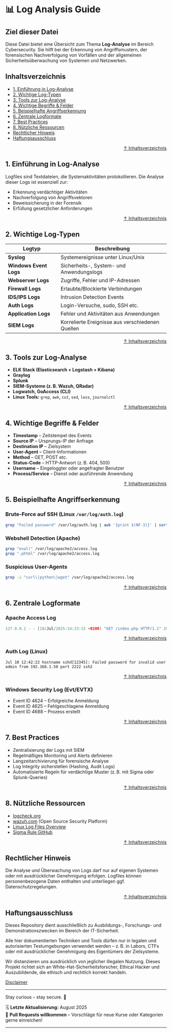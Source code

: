# 📊 Log Analysis Guide

## Ziel dieser Datei

Diese Datei bietet eine Übersicht zum Thema **Log-Analyse** im Bereich Cybersecurity. Sie hilft bei der Erkennung von Angriffsmustern, der forensischen Nachverfolgung von Vorfällen und der allgemeinen Sicherheitsüberwachung von Systemen und Netzwerken.



## Inhaltsverzeichnis

- [1. Einführung in Log-Analyse](#1-einführung-in-log-analyse)
- [2. Wichtige Log-Typen](#2-wichtige-log-typen)
- [3. Tools zur Log-Analyse](#3-tools-zur-log-analyse)
- [4. Wichtige Begriffe & Felder](#4-wichtige-begriffe--felder)
- [5. Beispielhafte Angriffserkennung](#5-beispielhafte-angriffserkennung)
- [6. Zentrale Logformate](#6-zentrale-logformate)
- [7. Best Practices](#7-best-practices)
- [8. Nützliche Ressourcen](#8-nützliche-ressourcen)
- [Rechtlicher Hinweis](#rechtlicher-hinweis)
- [Haftungsausschluss](#haftungsausschluss)





<div align=right>

[↑ Inhaltsverzeichnis](#inhaltsverzeichnis)

</div>


## 1. Einführung in Log-Analyse

Logfiles sind Textdateien, die Systemaktivitäten protokollieren. Die Analyse dieser Logs ist essenziell zur:

- Erkennung verdächtiger Aktivitäten
- Nachverfolgung von Angriffsvektoren
- Beweissicherung in der Forensik
- Erfüllung gesetzlicher Anforderungen




<div align=right>

[↑ Inhaltsverzeichnis](#inhaltsverzeichnis)

</div>


## 2. Wichtige Log-Typen

| Logtyp | Beschreibung |
|--------|--------------|
| **Syslog** | Systemereignisse unter Linux/Unix |
| **Windows Event Logs** | Sicherheits-, System- und Anwendungslogs |
| **Webserver Logs** | Zugriffe, Fehler und IP-Adressen |
| **Firewall Logs** | Erlaubte/Blockierte Verbindungen |
| **IDS/IPS Logs** | Intrusion Detection Events |
| **Auth Logs** | Login-Versuche, sudo, SSH etc. |
| **Application Logs** | Fehler und Aktivitäten aus Anwendungen |
| **SIEM Logs** | Korrelierte Ereignisse aus verschiedenen Quellen |



<div align=right>

[↑ Inhaltsverzeichnis](#inhaltsverzeichnis)

</div>

## 3. Tools zur Log-Analyse

- **ELK Stack (Elasticsearch + Logstash + Kibana)**
- **Graylog**
- **Splunk**
- **SIEM-Systeme (z. B. Wazuh, QRadar)**
- **Logwatch, GoAccess (CLI)**
- **Linux Tools:** `grep`, `awk`, `cut`, `sed`, `less`, `journalctl`




<div align=right>

[↑ Inhaltsverzeichnis](#inhaltsverzeichnis)

</div>


## 4. Wichtige Begriffe & Felder

- **Timestamp** – Zeitstempel des Events
- **Source IP** – Ursprungs-IP der Anfrage
- **Destination IP** – Zielsystem
- **User-Agent** – Client-Informationen
- **Method** – GET, POST etc.
- **Status-Code** – HTTP-Antwort (z. B. 404, 500)
- **Username** – Eingeloggter oder angefragter Benutzer
- **Process/Service** – Dienst oder ausführende Anwendung




<div align=right>

[↑ Inhaltsverzeichnis](#inhaltsverzeichnis)

</div>


## 5. Beispielhafte Angriffserkennung

### Brute-Force auf SSH (Linux `/var/log/auth.log`)
```bash
grep "Failed password" /var/log/auth.log | awk '{print $(NF-3)}' | sort | uniq -c | sort -nr
```

### Webshell Detection (Apache)
```bash
grep "eval(" /var/log/apache2/access.log
grep ".phtml" /var/log/apache2/access.log
```

### Suspicious User-Agents
```bash
grep -i "curl\|python\|wget" /var/log/apache2/access.log
```



<div align=right>

[↑ Inhaltsverzeichnis](#inhaltsverzeichnis)

</div>

## 6. Zentrale Logformate

### Apache Access Log
```swift
127.0.0.1 - - [10/Jul/2025:14:23:15 +0200] "GET /index.php HTTP/1.1" 200 2326 "-" "Mozilla/5.0"
```


<div align=right>

[↑ Inhaltsverzeichnis](#inhaltsverzeichnis)

</div>


### Auth Log (Linux)
```pgsql
Jul 10 12:42:22 hostname sshd[12345]: Failed password for invalid user admin from 192.168.1.50 port 2222 ssh2
```


<div align=right>

[↑ Inhaltsverzeichnis](#inhaltsverzeichnis)

</div>


### Windows Security Log (Evt/EVTX)
- Event ID 4624 – Erfolgreiche Anmeldung
- Event ID 4625 – Fehlgeschlagene Anmeldung
- Event ID 4688 – Prozess erstellt

 


<div align=right>

[↑ Inhaltsverzeichnis](#inhaltsverzeichnis)

</div>


## 7. Best Practices
- Zentralisierung der Logs mit SIEM
- Regelmäßiges Monitoring und Alerts definieren
- Langzeitarchivierung für forensische Analyse
- Log Integrity sicherstellen (Hashing, Audit Logs)
- Automatisierte Regeln für verdächtige Muster (z. B. mit Sigma oder Splunk-Queries)




<div align=right>

[↑ Inhaltsverzeichnis](#inhaltsverzeichnis)

</div>


## 8. Nützliche Ressourcen
- [logcheck.org](https://logcheck.org/)
- [wazuh.com](https://wazuh.com/) (Open Source Security Platform)
- [Linux Log Files Overview](https://www.loggly.com/ultimate-guide/linux-logging-basics/)
- [Sigma Rule GitHub](https://github.com/SigmaHQ/sigma)




<div align=right>

[↑ Inhaltsverzeichnis](#inhaltsverzeichnis)

</div>


## Rechtlicher Hinweis
Die Analyse und Überwachung von Logs darf nur auf eigenen Systemen oder mit ausdrücklicher Genehmigung erfolgen. Logfiles können personenbezogene Daten enthalten und unterliegen ggf. Datenschutzregelungen.




<div align=right>

[↑ Inhaltsverzeichnis](#inhaltsverzeichnis)

</div>


## Haftungsausschluss

Dieses Repository dient ausschließlich zu Ausbildungs-, Forschungs- und Demonstrationszwecken im Bereich der IT-Sicherheit.

Alle hier dokumentierten Techniken und Tools dürfen nur in legalen und autorisierten Testumgebungen verwendet werden – z. B. in Labors, CTFs oder mit ausdrücklicher Genehmigung des Eigentümers der Zielsysteme.

Wir distanzieren uns ausdrücklich von jeglicher illegalen Nutzung.
Dieses Projekt richtet sich an White-Hat-Sicherheitsforscher, Ethical Hacker und Auszubildende, die ethisch und rechtlich korrekt handeln.

[Disclaimer](/00-disclaimer/disclaimer.md)

--- 

Stay curious – stay secure. 🔐

🗓️ **Letzte Aktualisierung:** August 2025  
🤝 **Pull Requests willkommen** – Vorschläge für neue Kurse oder Kategorien gerne einreichen!

---